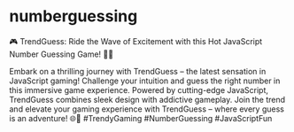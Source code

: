 # numberguessing
🎮 TrendGuess: Ride the Wave of Excitement with this Hot JavaScript Number Guessing Game! 🚀🔢

Embark on a thrilling journey with TrendGuess – the latest sensation in JavaScript gaming! Challenge your intuition and guess the right number in this immersive game experience. Powered by cutting-edge JavaScript, TrendGuess combines sleek design with addictive gameplay. Join the trend and elevate your gaming experience with TrendGuess – where every guess is an adventure! 🌐🎲 #TrendyGaming #NumberGuessing #JavaScriptFun
